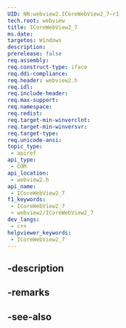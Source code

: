 ```yaml
---
UID: NN:webview2.ICoreWebView2_7~r1
tech.root: webview
title: ICoreWebView2_7
ms.date: 
targetos: Windows
description: 
prerelease: false
req.assembly: 
req.construct-type: iface
req.ddi-compliance: 
req.header: webview2.h
req.idl: 
req.include-header: 
req.max-support: 
req.namespace: 
req.redist: 
req.target-min-winverclnt: 
req.target-min-winversvr: 
req.target-type: 
req.unicode-ansi: 
topic_type:
 - apiref
api_type:
 - COM
api_location:
 - webview2.h
api_name:
 - ICoreWebView2_7
f1_keywords:
 - ICoreWebView2_7
 - webview2/ICoreWebView2_7
dev_langs:
 - c++
helpviewer_keywords:
 - ICoreWebView2_7
---
```


## -description

## -remarks

## -see-also

